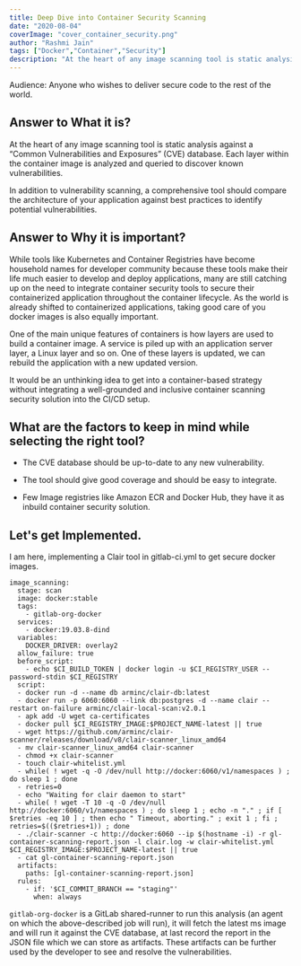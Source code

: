 ```yaml
---
title: Deep Dive into Container Security Scanning
date: "2020-08-04"
coverImage: "cover_container_security.png"
author: "Rashmi Jain"
tags: ["Docker","Container","Security"]
description: "At the heart of any image scanning tool is static analysis against a “Common Vulnerabilities and Exposures” (CVE) database. Each layer within the container image is analyzed and queried to discover known vulnerabilities."
---
```


Audience:  Anyone who wishes to deliver secure code to the rest of the world.

## Answer to **What it is?**

At the heart of any image scanning tool is static analysis against a “Common Vulnerabilities and Exposures” (CVE) database. Each layer within the container image is analyzed and queried to discover known vulnerabilities. 

In addition to vulnerability scanning, a comprehensive tool should compare the architecture of your application against best practices to identify potential vulnerabilities. 

## Answer to **Why it is important?**

While tools like Kubernetes and Container Registries have become household names for developer community because these tools make their life much easier to develop and deploy applications, many are still catching up on the need to integrate container security tools to secure their containerized application throughout the container lifecycle.  As the world is already shifted to containerized applications, taking good care of you docker images is also equally important.

One of the main unique features of containers is how layers are used to build a container image. A service is piled up with an application server layer, a Linux layer and so on. One of these layers is updated, we can rebuild the application with a new updated version.

It would be an unthinking idea to get into a container-based strategy without integrating a well-grounded and inclusive container scanning security solution into the CI/CD setup.


## What are the factors to keep in mind while selecting the right tool?

- The CVE database should be up-to-date to any new vulnerability.

- The tool should give good coverage and should be easy to integrate.

- Few Image registries like Amazon ECR and Docker Hub, they have it as inbuild container security solution.


## Let's get Implemented.

I am here, implementing a Clair tool in gitlab-ci.yml to get secure docker images.

```
image_scanning:
  stage: scan
  image: docker:stable
  tags:
    - gitlab-org-docker
  services:
    - docker:19.03.8-dind   
  variables:
    DOCKER_DRIVER: overlay2
  allow_failure: true
  before_script:
    - echo $CI_BUILD_TOKEN | docker login -u $CI_REGISTRY_USER --password-stdin $CI_REGISTRY
  script:
  - docker run -d --name db arminc/clair-db:latest
  - docker run -p 6060:6060 --link db:postgres -d --name clair --restart on-failure arminc/clair-local-scan:v2.0.1
  - apk add -U wget ca-certificates
  - docker pull $CI_REGISTRY_IMAGE:$PROJECT_NAME-latest || true
  - wget https://github.com/arminc/clair-scanner/releases/download/v8/clair-scanner_linux_amd64
  - mv clair-scanner_linux_amd64 clair-scanner
  - chmod +x clair-scanner
  - touch clair-whitelist.yml
  - while( ! wget -q -O /dev/null http://docker:6060/v1/namespaces ) ; do sleep 1 ; done
  - retries=0
  - echo "Waiting for clair daemon to start"
  - while( ! wget -T 10 -q -O /dev/null http://docker:6060/v1/namespaces ) ; do sleep 1 ; echo -n "." ; if [ $retries -eq 10 ] ; then echo " Timeout, aborting." ; exit 1 ; fi ; retries=$(($retries+1)) ; done
  - ./clair-scanner -c http://docker:6060 --ip $(hostname -i) -r gl-container-scanning-report.json -l clair.log -w clair-whitelist.yml $CI_REGISTRY_IMAGE:$PROJECT_NAME-latest || true
  - cat gl-container-scanning-report.json
  artifacts:
    paths: [gl-container-scanning-report.json]
  rules:
    - if: '$CI_COMMIT_BRANCH == "staging"'
      when: always

```


`gitlab-org-docker` is a GitLab shared-runner to run this analysis (an agent on which the above-described job will run), it will fetch the latest ms image and will run it against the CVE database, at last record the report in the JSON file which we can store as artifacts. These artifacts can be further used by the developer to see and resolve the vulnerabilities.
